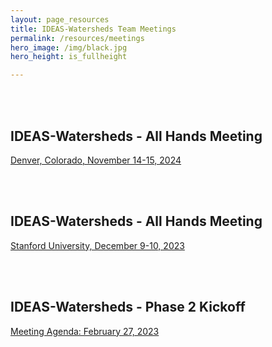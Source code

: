 ```yaml
---
layout: page_resources
title: IDEAS-Watersheds Team Meetings
permalink: /resources/meetings
hero_image: /img/black.jpg
hero_height: is_fullheight

---
```

<br><br>

## IDEAS-Watersheds - All Hands Meeting

[Denver, Colorado, November 14-15, 2024](IDEAS-Watersheds_All-Hands_2024-11-14/Agenda_All-Hands_2024-11-14)

<br><br>

## IDEAS-Watersheds - All Hands Meeting

[Stanford University, December 9-10, 2023](IDEAS-Watersheds_All-Hands_2023-12-09/Agenda_All-Hands_2023-12-09)

<br><br>

## IDEAS-Watersheds - Phase 2 Kickoff

[Meeting Agenda: February 27, 2023](IDEAS-Watersheds_Phase2_Kickoff_2023-02-27/Agenda_Phase2_Kickoff_2023-02-27)

